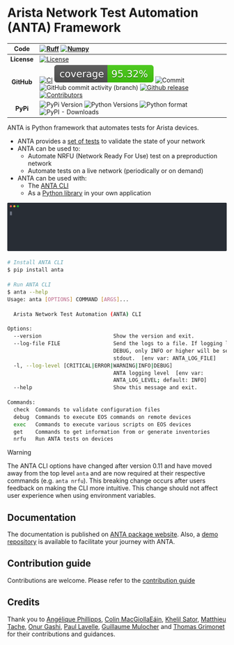 <!--
  ~ Copyright (c) 2023-2024 Arista Networks, Inc.
  ~ Use of this source code is governed by the Apache License 2.0
  ~ that can be found in the LICENSE file.
  -->

# Arista Network Test Automation (ANTA) Framework

| **Code**       | [![Ruff](https://img.shields.io/endpoint?url=https://raw.githubusercontent.com/astral-sh/ruff/main/assets/badge/v2.json)](https://github.com/astral-sh/ruff) [![Numpy](https://img.shields.io/badge/Docstring_format-numpy-blue)](https://numpydoc.readthedocs.io/en/latest/format.html) |
| :------------: | :-------|
| **License**    | [![License](https://img.shields.io/badge/license-Apache%202.0-brightgreen.svg)](https://github.com/arista-netdevops-community/anta/blob/main/LICENSE) |
| **GitHub**     | [![CI](https://github.com/arista-netdevops-community/anta/actions/workflows/code-testing.yml/badge.svg)](https://github.com/arista-netdevops-community/anta/actions/workflows/code-testing.yml) ![Coverage](https://raw.githubusercontent.com/arista-netdevops-community/anta/coverage-badge/latest-release-coverage.svg) ![Commit](https://img.shields.io/github/last-commit/arista-netdevops-community/anta) ![GitHub commit activity (branch)](https://img.shields.io/github/commit-activity/m/arista-netdevops-community/anta) [![Github release](https://img.shields.io/github/release/arista-netdevops-community/anta.svg)](https://github.com/arista-netdevops-community/anta/releases/) [![Contributors](https://img.shields.io/github/contributors/arista-netdevops-community/anta)](https://github.com/arista-netdevops-community/anta/graphs/contributors) |
| **PyPi**       | ![PyPi Version](https://img.shields.io/pypi/v/anta) ![Python Versions](https://img.shields.io/pypi/pyversions/anta) ![Python format](https://img.shields.io/pypi/format/anta) ![PyPI - Downloads](https://img.shields.io/pypi/dm/anta) |

ANTA is Python framework that automates tests for Arista devices.

- ANTA provides a [set of tests](api/tests.md) to validate the state of your network
- ANTA can be used to:
    - Automate NRFU (Network Ready For Use) test on a preproduction network
    - Automate tests on a live network (periodically or on demand)
- ANTA can be used with:
    - The [ANTA CLI](cli/overview.md)
    - As a [Python library](advanced_usages/as-python-lib.md) in your own application

![anta nrfu](https://raw.githubusercontent.com/arista-netdevops-community/anta/main/docs/imgs/anta-nrfu.svg)

```bash
# Install ANTA CLI
$ pip install anta

# Run ANTA CLI
$ anta --help
Usage: anta [OPTIONS] COMMAND [ARGS]...

  Arista Network Test Automation (ANTA) CLI

Options:
  --version                       Show the version and exit.
  --log-file FILE                 Send the logs to a file. If logging level is
                                  DEBUG, only INFO or higher will be sent to
                                  stdout.  [env var: ANTA_LOG_FILE]
  -l, --log-level [CRITICAL|ERROR|WARNING|INFO|DEBUG]
                                  ANTA logging level  [env var:
                                  ANTA_LOG_LEVEL; default: INFO]
  --help                          Show this message and exit.

Commands:
  check  Commands to validate configuration files
  debug  Commands to execute EOS commands on remote devices
  exec   Commands to execute various scripts on EOS devices
  get    Commands to get information from or generate inventories
  nrfu   Run ANTA tests on devices
```

> [!WARNING]
> The ANTA CLI options have changed after version 0.11 and have moved away from the top level `anta` and are now required at their respective commands (e.g. `anta nrfu`). This breaking change occurs after users feedback on making the CLI more intuitive. This change should not affect user experience when using environment variables.

## Documentation

The documentation is published on [ANTA package website](https://www.anta.ninja). Also, a [demo repository](https://github.com/titom73/atd-anta-demo) is available to facilitate your journey with ANTA.

## Contribution guide

Contributions are welcome. Please refer to the [contribution guide](contribution.md)

## Credits

Thank you to [Angélique Phillipps](https://github.com/aphillipps), [Colin MacGiollaEáin](https://github.com/colinmacgiolla), [Khelil Sator](https://github.com/ksator), [Matthieu Tache](https://github.com/mtache), [Onur Gashi](https://github.com/onurgashi), [Paul Lavelle](https://github.com/paullavelle), [Guillaume Mulocher](https://github.com/gmuloc) and [Thomas Grimonet](https://github.com/titom73) for their contributions and guidances.
